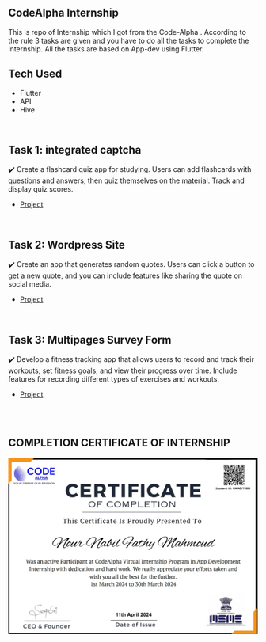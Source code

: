 ## CodeAlpha Internship
This is repo of Internship which I got from the Code-Alpha . According to the rule 3 tasks are given and you have to do all the tasks to complete the internship.
All the tasks are based on App-dev using Flutter. 
## Tech Used
- Flutter
- API
- Hive
  
<br/>

## Task 1: integrated captcha
✔️ Create a flashcard quiz app for studying. Users can
add flashcards with questions and answers, then
quiz themselves on the material. Track and display
quiz scores.
- [Project](https://github.com/NourNabil2/CodeAlpha_Tasks/tree/main/codealpha_flashcard_quiz_app)

<br/>

## Task 2: Wordpress Site
✔️ Create an app that generates random quotes. Users can
click a button to get a new quote, and you can include
features like sharing the quote on social media.
- [Project](https://github.com/NourNabil2/CodeAlpha_Tasks/tree/main/codealpha_random_quote_generetor)


<br>

## Task 3: Multipages Survey Form
✔️ Develop a fitness tracking app that allows users to
record and track their workouts, set fitness goals, and
view their progress over time. Include features for
recording different types of exercises and workouts.
- [Project](https://github.com/NourNabil2/CodeAlpha_Tasks/tree/main/codealpha_fitness_tracker_app)
 
<br/> 
<br/> 

 
## COMPLETION CERTIFICATE OF INTERNSHIP

![Code Alpha Internship completion certificate](https://github.com/NourNabil2/CodeAlpha_Tasks/blob/main/CERTIFICATE.jpg)
